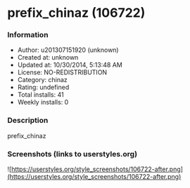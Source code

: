 # prefix_chinaz (106722)

### Information
- Author: u201307151920 (unknown)
- Created at: unknown
- Updated at: 10/30/2014, 5:13:48 AM
- License: NO-REDISTRIBUTION
- Category: chinaz
- Rating: undefined
- Total installs: 41
- Weekly installs: 0


### Description
prefix_chinaz


### Screenshots (links to userstyles.org)
![https://userstyles.org/style_screenshots/106722-after.png](https://userstyles.org/style_screenshots/106722-after.png)


